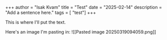 +++
author = "Isak Kvam"
title = "Test"
date = "2025-02-14"
description = "Add a sentence here."
tags = [
    "test"]
+++

This is where I'll put the text.

Here's an image I'm pasting in:
![[Pasted image 20250319094059.png]]